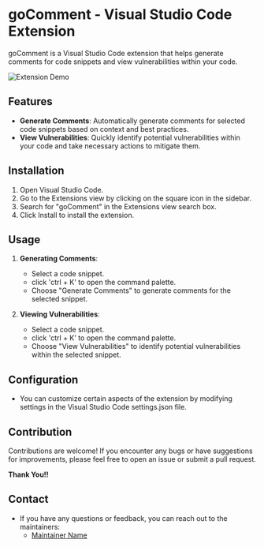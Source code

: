 # goComment - Visual Studio Code Extension

goComment is a Visual Studio Code extension that helps generate comments for code snippets and view vulnerabilities within your code.

![Extension Demo](demo.gif)

## Features

- **Generate Comments**: Automatically generate comments for selected code snippets based on context and best practices.
- **View Vulnerabilities**: Quickly identify potential vulnerabilities within your code and take necessary actions to mitigate them.

## Installation

1. Open Visual Studio Code.
2. Go to the Extensions view by clicking on the square icon in the sidebar.
3. Search for "goComment" in the Extensions view search box.
4. Click Install to install the extension.

## Usage

1. **Generating Comments**:
   - Select a code snippet.
   - click 'ctrl + K' to open the command palette.
   - Choose "Generate Comments" to generate comments for the selected snippet.

2. **Viewing Vulnerabilities**:
   - Select a code snippet.
   - click 'ctrl + K' to open the command palette.
   - Choose "View Vulnerabilities" to identify potential vulnerabilities within the selected snippet.

## Configuration

- You can customize certain aspects of the extension by modifying settings in the Visual Studio Code settings.json file.

## Contribution

Contributions are welcome! If you encounter any bugs or have suggestions for improvements, please feel free to open an issue or submit a pull request.

**Thank You!!**

## Contact

- If you have any questions or feedback, you can reach out to the maintainers:
  - [Maintainer Name](maintainer@example.com)

